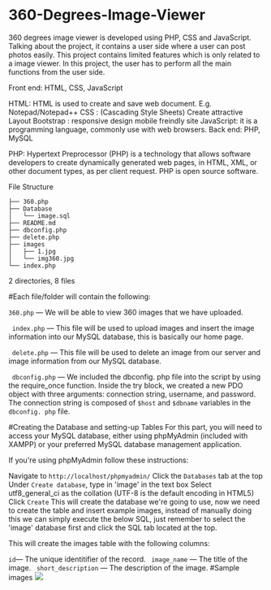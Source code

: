 # 360-Degrees-Image-Viewer

 360 degrees image viewer is developed using PHP, CSS and JavaScript. Talking about the project, it contains a user side where a user can post photos easily. This project contains limited features which is only related to a image viewer. In this project, the user has to perform all the main functions from the user side.

Front end: HTML, CSS, JavaScript

 HTML: HTML is used to create and save web document. E.g. Notepad/Notepad++
 CSS : (Cascading Style Sheets) Create attractive Layout
 Bootstrap : responsive design mobile freindly site
 JavaScript: it is a programming language, commonly use with web browsers.
 Back end: PHP, MySQL

 PHP: Hypertext Preprocessor (PHP) is a technology that allows software developers to create dynamically generated web pages, in HTML, XML, or other document types, as per client request. PHP is open source software.


File Structure
```
├── 360.php
├── Database
│   └── image.sql
├── README.md
├── dbconfig.php
├── delete.php
├── images
│   ├── 1.jpg
│   └── img360.jpg
└── index.php
```
2 directories, 8 files


#Each file/folder will contain the following:

 ```360.php``` — We will be able to view 360 images that we have uploaded.

``` index.php``` — This file will be used to upload images and insert the image information into our MySQL database, this is basically our home page.

``` delete.php``` — This file will be used to delete an image from our server and image information from our MySQL database.

``` dbconfig.php``` — We included the dbconfig. php file into the script by using the require_once function. Inside the try block, we created a new PDO object with three arguments: connection string, username, and password. The connection string is composed of `$host` and `$dbname` variables in the `dbconfig. php` file.


#Creating the Database and setting-up Tables
 For this part, you will need to access your MySQL database, either using phpMyAdmin (included with XAMPP) or your preferred MySQL database management application.

If you're using phpMyAdmin follow these instructions:

 Navigate to ```http://localhost/phpmyadmin/```
 Click the `Databases` tab at the top
 Under `Create database`, type in 'image' in the text box
 Select utf8_general_ci as the collation (UTF-8 is the default encoding in HTML5)
 Click `Create`
 This will create the database we're going to use, now we need to create the table and insert example images, instead of manually doing this we can simply execute the below SQL, just remember to select the 'image' database first and click the SQL tab located at the top.
    
This will create the images table with the following columns:

` id `— The unique identitifier of the record.
` image_name` — The title of the image.
` short_description` — The description of the image.
#Sample images
![](img/1.jpg)

